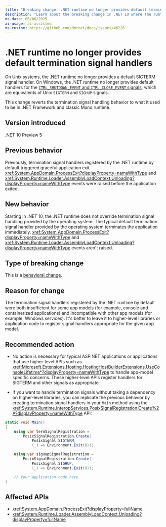 ```yaml
---
title: "Breaking change: .NET runtime no longer provides default termination signal handler"
description: "Learn about the breaking change in .NET 10 where the runtime no longer provides a default termination signal handler."
ms.date: 06/06/2025
ai-usage: ai-assisted
ms.custom: https://github.com/dotnet/docs/issues/46226
---
```

# .NET runtime no longer provides default termination signal handlers

On Unix systems, the .NET runtime no longer provides a default SIGTERM signal handler. On Windows, the .NET runtime no longer provides default handlers for the [`CTRL_SHUTDOWN_EVENT` and `CTRL_CLOSE_EVENT` signals](/windows/console/handlerroutine), which are equivalents of Unix `SIGTERM` and `SIGHUP` signals.

This change reverts the termination signal handling behavior to what it used to be in .NET Framework and classic Mono runtime.

## Version introduced

.NET 10 Preview 5

## Previous behavior

Previously, termination signal handlers registered by the .NET runtime by default triggered graceful application exit. <xref:System.AppDomain.ProcessExit?displayProperty=nameWithType> and <xref:System.Runtime.Loader.AssemblyLoadContext.Unloading?displayProperty=nameWithType> events were raised before the application exited.

## New behavior

Starting in .NET 10, the .NET runtime does not override termination signal handling provided by the operating system. The typical default termination signal handler provided by the operating system terminates the application immediately. <xref:System.AppDomain.ProcessExit?displayProperty=nameWithType> and <xref:System.Runtime.Loader.AssemblyLoadContext.Unloading?displayProperty=nameWithType> events aren't raised.

## Type of breaking change

This is a [behavioral change](../../categories.md#behavioral-change).

## Reason for change

The termination signal handlers registered by the .NET runtime by default were both insufficient for some app models (for example, console and containerized applications) and incompatible with other app models (for example, Windows services). It's better to leave it to higher-level libraries or application code to register signal handlers appropriate for the given app model.

## Recommended action

- No action is necessary for typical ASP.NET applications or applications that use higher-level APIs such as <xref:Microsoft.Extensions.Hosting.HostingHostBuilderExtensions.UseConsoleLifetime*?displayProperty=nameWithType> to handle app-model specific concerns. These higher-level APIs register handlers for SIGTERM and other signals as appropriate.

- If you want to handle termination signals without taking a dependency on higher-level libraries, you can replicate the previous behavior by creating termination signal handlers in your `Main` method using the <xref:System.Runtime.InteropServices.PosixSignalRegistration.Create%2A?displayProperty=nameWithType> API:

```csharp
static void Main()
{
    using var termSignalRegistration =
        PosixSignalRegistration.Create(
            PosixSignal.SIGTERM,
            (_) => Environment.Exit(0));

    using var sigHupSignalRegistration =
        PosixSignalRegistration.Create(
            PosixSignal.SIGHUP,
            (_) => Environment.Exit(0));

    // Your application code here
}
```

## Affected APIs

- <xref:System.AppDomain.ProcessExit?displayProperty=fullName>
- <xref:System.Runtime.Loader.AssemblyLoadContext.Unloading?displayProperty=fullName>
